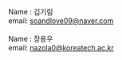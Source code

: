 Name : 김기림<br/>
email: soandlove09@naver.com<br/>
<br/>
Name : 장용우<br/>
email: nazola0@koreatech.ac.kr<br/>
